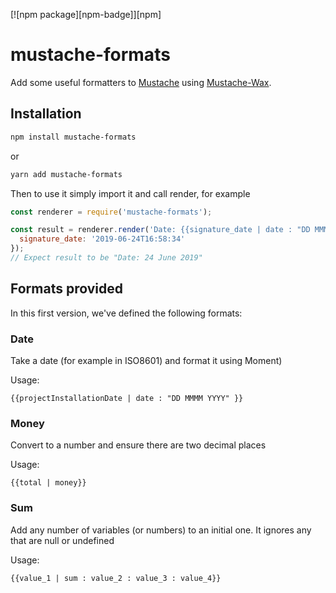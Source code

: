 [![npm package][npm-badge]][npm]
# mustache-formats

Add some useful formatters to [Mustache](https://github.com/janl/mustache.js) using [Mustache-Wax](https://github.com/jvitela/mustache-wax).

## Installation

```bash
npm install mustache-formats
```
or
```bash
yarn add mustache-formats
```
Then to use it simply import it and call render, for example
```javascript
const renderer = require('mustache-formats');

const result = renderer.render('Date: {{signature_date | date : "DD MMMM YYYY"}}', {
  signature_date: '2019-06-24T16:58:34'
});
// Expect result to be "Date: 24 June 2019"
```

## Formats provided
In this first version, we've defined the following formats:

### Date

Take a date (for example in ISO8601) and format it using Moment)

Usage: 
```
{{projectInstallationDate | date : "DD MMMM YYYY" }}
```

### Money

Convert to a number and ensure there are two decimal places

Usage: 
```
{{total | money}}
```

### Sum

Add any number of variables (or numbers) to an initial one. It ignores any that are null or undefined

Usage: 
```
{{value_1 | sum : value_2 : value_3 : value_4}}
```
